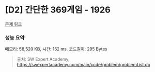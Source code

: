 # [D2] 간단한 369게임 - 1926 

[문제 링크](https://swexpertacademy.com/main/code/problem/problemDetail.do?contestProbId=AV5PTeo6AHUDFAUq) 

### 성능 요약

메모리: 58,520 KB, 시간: 152 ms, 코드길이: 295 Bytes



> 출처: SW Expert Academy, https://swexpertacademy.com/main/code/problem/problemList.do